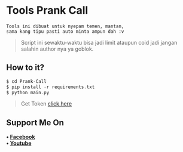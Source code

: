 # Tools Prank Call
```
Tools ini dibuat untuk nyepam temen, mantan,
sama kang tipu pasti auto minta ampun dah :v
```
> Script ini sewaktu-waktu bisa jadi limit ataupun coid jadi jangan salahin author nya ya goblok.
## How to it?
```php
$ cd Prank-Call
$ pip install -r requirements.txt
$ python main.py
```
> Get Token [click here](https://bit.ly/TokenPrankCall)
## Support Me On
<b>• [Facebook](https://m.facebook.com/dhasilva.junior.3)</b>
<br>
<b>• [Youtube](https://www.youtube.com/channel/UCLRXFyMN0L8yH9F-xxOd7Og)</b>
</br>
